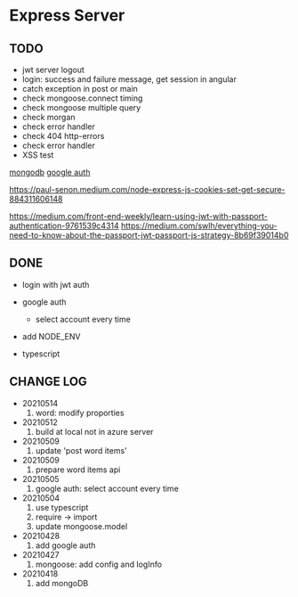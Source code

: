 # Express Server

## TODO

- jwt server logout
- login: success and failure message, get session in angular
- catch exception in post or main
- check mongoose.connect timing
- check mongoose multiple query
- check morgan
- check error handler
- check 404 http-errors
- check error handler
- XSS test

[mongodb](https://docs.microsoft.com/zh-tw/azure/cosmos-db/tutorial-develop-mongodb-nodejs-part5)
[google auth](http://www.passportjs.org/docs/google/)

https://paul-senon.medium.com/node-express-js-cookies-set-get-secure-884311606148

https://medium.com/front-end-weekly/learn-using-jwt-with-passport-authentication-9761539c4314
https://medium.com/swlh/everything-you-need-to-know-about-the-passport-jwt-passport-js-strategy-8b69f39014b0

## DONE

- login with jwt auth
- google auth
  - select account every time

- add NODE_ENV
- typescript

## CHANGE LOG

- 20210514
  1. word: modify proporties
- 20210512
  1. build at local not in azure server
- 20210509
  1. update 'post word items'
- 20210509
  1. prepare word items api
- 20210505
  1. google auth: select account every time
- 20210504
  1. use typescript
  2. require -> import
  3. update mongoose.model
- 20210428
  1. add google auth
- 20210427
  1. mongoose: add config and logInfo
- 20210418
  1. add mongoDB
